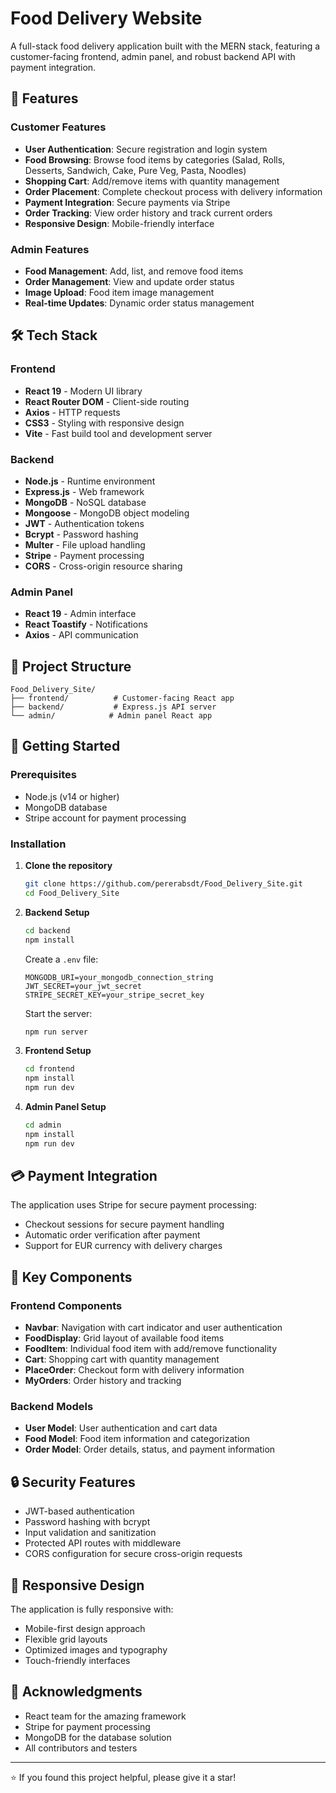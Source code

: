 # Food Delivery Website

A full-stack food delivery application built with the MERN stack, featuring a customer-facing frontend, admin panel, and robust backend API with payment integration.

## 🌟 Features

### Customer Features
- **User Authentication**: Secure registration and login system
- **Food Browsing**: Browse food items by categories (Salad, Rolls, Desserts, Sandwich, Cake, Pure Veg, Pasta, Noodles)
- **Shopping Cart**: Add/remove items with quantity management
- **Order Placement**: Complete checkout process with delivery information
- **Payment Integration**: Secure payments via Stripe
- **Order Tracking**: View order history and track current orders
- **Responsive Design**: Mobile-friendly interface

### Admin Features
- **Food Management**: Add, list, and remove food items
- **Order Management**: View and update order status
- **Image Upload**: Food item image management
- **Real-time Updates**: Dynamic order status management

## 🛠️ Tech Stack

### Frontend
- **React 19** - Modern UI library
- **React Router DOM** - Client-side routing
- **Axios** - HTTP requests
- **CSS3** - Styling with responsive design
- **Vite** - Fast build tool and development server

### Backend
- **Node.js** - Runtime environment
- **Express.js** - Web framework
- **MongoDB** - NoSQL database
- **Mongoose** - MongoDB object modeling
- **JWT** - Authentication tokens
- **Bcrypt** - Password hashing
- **Multer** - File upload handling
- **Stripe** - Payment processing
- **CORS** - Cross-origin resource sharing

### Admin Panel
- **React 19** - Admin interface
- **React Toastify** - Notifications
- **Axios** - API communication

## 📁 Project Structure

```
Food_Delivery_Site/
├── frontend/          # Customer-facing React app
├── backend/           # Express.js API server
└── admin/            # Admin panel React app
```

## 🚀 Getting Started

### Prerequisites
- Node.js (v14 or higher)
- MongoDB database
- Stripe account for payment processing

### Installation

1. **Clone the repository**
   ```bash
   git clone https://github.com/pererabsdt/Food_Delivery_Site.git
   cd Food_Delivery_Site
   ```

2. **Backend Setup**
   ```bash
   cd backend
   npm install
   ```
   
   Create a `.env` file:
   ```env
   MONGODB_URI=your_mongodb_connection_string
   JWT_SECRET=your_jwt_secret
   STRIPE_SECRET_KEY=your_stripe_secret_key
   ```
   
   Start the server:
   ```bash
   npm run server
   ```

3. **Frontend Setup**
   ```bash
   cd frontend
   npm install
   npm run dev
   ```

4. **Admin Panel Setup**
   ```bash
   cd admin
   npm install
   npm run dev
   ```


## 💳 Payment Integration

The application uses Stripe for secure payment processing:
- Checkout sessions for secure payment handling
- Automatic order verification after payment
- Support for EUR currency with delivery charges

## 🎨 Key Components

### Frontend Components
- **Navbar**: Navigation with cart indicator and user authentication
- **FoodDisplay**: Grid layout of available food items
- **FoodItem**: Individual food item with add/remove functionality
- **Cart**: Shopping cart with quantity management
- **PlaceOrder**: Checkout form with delivery information
- **MyOrders**: Order history and tracking

### Backend Models
- **User Model**: User authentication and cart data
- **Food Model**: Food item information and categorization
- **Order Model**: Order details, status, and payment information

## 🔒 Security Features

- JWT-based authentication
- Password hashing with bcrypt
- Input validation and sanitization
- Protected API routes with middleware
- CORS configuration for secure cross-origin requests

## 📱 Responsive Design

The application is fully responsive with:
- Mobile-first design approach
- Flexible grid layouts
- Optimized images and typography
- Touch-friendly interfaces


## 🙏 Acknowledgments

- React team for the amazing framework
- Stripe for payment processing
- MongoDB for the database solution
- All contributors and testers

---

⭐ If you found this project helpful, please give it a star!